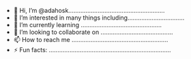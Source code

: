 - 👋 Hi, I’m @adahosk........................................................
- 👀 I’m interested in many things including.................................
- 🌱 I’m currently learning ...............................................
- 💞️ I’m looking to collaborate on ..........................................
- 📫 How to reach me ........................................................
- ⚡ Fun facts: .......................................................................
<!---.
adahosk/adahosk is a ✨ special ✨ repository because its `README.md` (this file) appears on your GitHub profile.
You can click the Preview link to take a look at your changes.
--->
